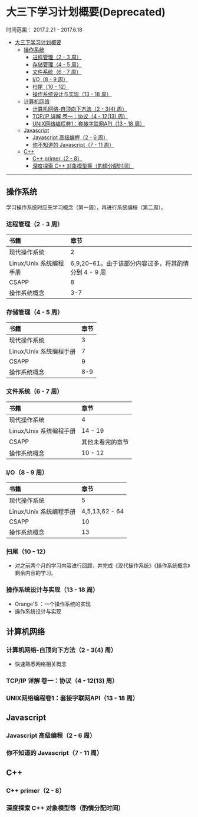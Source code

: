 # 大三下学习计划概要(Deprecated) 
时间范围： 2017.2.21 - 2017.6.18

<!-- TOC -->

- [大三下学习计划概要](#大三下学习计划概要)
    - [操作系统](#操作系统)
        - [进程管理（2 - 3 周）](#进程管理2---3-周)
        - [存储管理（4 - 5 周）](#存储管理4---5-周)
        - [文件系统（6 - 7 周）](#文件系统6---7-周)
        - [I/O（8 - 9 周）](#io8---9-周)
        - [扫尾（10 - 12）](#扫尾10---12)
        - [操作系统设计与实现（13 - 18 周）](#操作系统设计与实现13---18-周)
    - [计算机网络](#计算机网络)
        - [计算机网络-自顶向下方法（2 - 3(4) 周）](#计算机网络-自顶向下方法2---34-周)
        - [TCP/IP 详解 卷一：协议（4 - 12(13) 周）](#tcpip-详解-卷一协议4---1213-周)
        - [UNIX网络编程卷1：套接字联网API（13 - 18 周）](#unix网络编程卷1套接字联网api13---18-周)
    - [Javascript](#javascript)
        - [Javascript 高级编程（2 - 6 周）](#javascript-高级编程2---6-周)
        - [你不知道的 Javascript（7 - 11 周）](#你不知道的-javascript7---11-周)
    - [C++](#c)
        - [C++ primer（2 - 8）](#c-primer2---8)
        - [深度探索 C++ 对象模型等（酌情分配时间）](#深度探索-c-对象模型等酌情分配时间)

<!-- /TOC -->

---

## 操作系统

学习操作系统时应先学习概念（第一周），再进行系统编程（第二周）。

### 进程管理（2 - 3 周）

|书籍|章节|
|:---|:---|
|现代操作系统|2|
|Linux/Unix 系统编程手册|6,9,20~61。由于该部分内容过多，将其酌情分到 4 - 9 周|
|CSAPP|8|
|操作系统概念|3-7|

### 存储管理（4 - 5 周）

|书籍|章节|
|:---|:---|
|现代操作系统|3|
|Linux/Unix 系统编程手册|7|
|CSAPP|9|
|操作系统概念|8-9|

### 文件系统（6 - 7 周）

|书籍|章节|
|:---|:---|
|现代操作系统|4|
|Linux/Unix 系统编程手册|14 - 19|
|CSAPP|其他未看完的章节|
|操作系统概念|10 - 12|

### I/O（8 - 9 周）

|书籍|章节|
|:---|:---|
|现代操作系统|5|
|Linux/Unix 系统编程手册|4,5,13,62 - 64|
|CSAPP|10|
|操作系统概念|13|

### 扫尾（10 - 12）

- 对之前两个月的学习内容进行回顾，并完成《现代操作系统》《操作系统概念》剩余内容的学习。

### 操作系统设计与实现（13 - 18 周）

- Orange'S ：一个操作系统的实现
- 操作系统设计与实现

## 计算机网络

### 计算机网络-自顶向下方法（2 - 3(4) 周）

- 快速熟悉网络相关概念

### TCP/IP 详解 卷一：协议（4 - 12(13) 周）

### UNIX网络编程卷1：套接字联网API（13 - 18 周）

## Javascript

### Javascript 高级编程（2 - 6 周）

### 你不知道的 Javascript（7 - 11 周）

## C++

### C++ primer（2 - 8）

### 深度探索 C++ 对象模型等（酌情分配时间）
